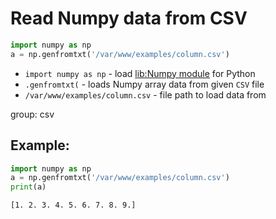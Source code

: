 # Read Numpy data from CSV

```python
import numpy as np
a = np.genfromtxt('/var/www/examples/column.csv')
```

- `import numpy as np` - load [lib:Numpy module](/python-numpy/how-to-install-python-numpy-lib) for Python
- `.genfromtxt(` - loads Numpy array data from given `CSV` file
- `/var/www/examples/column.csv` - file path to load data from

group: csv

## Example: 
```python
import numpy as np
a = np.genfromtxt('/var/www/examples/column.csv')
print(a)
```
```
[1. 2. 3. 4. 5. 6. 7. 8. 9.]

```

